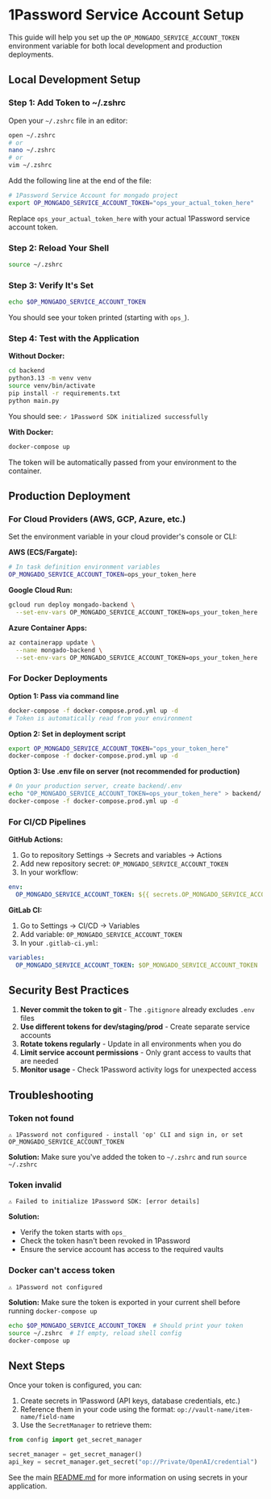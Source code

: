 # 1Password Service Account Setup

This guide will help you set up the `OP_MONGADO_SERVICE_ACCOUNT_TOKEN` environment variable for both local development and production deployments.

## Local Development Setup

### Step 1: Add Token to ~/.zshrc

Open your `~/.zshrc` file in an editor:

```bash
open ~/.zshrc
# or
nano ~/.zshrc
# or
vim ~/.zshrc
```

Add the following line at the end of the file:

```bash
# 1Password Service Account for mongado project
export OP_MONGADO_SERVICE_ACCOUNT_TOKEN="ops_your_actual_token_here"
```

Replace `ops_your_actual_token_here` with your actual 1Password service account token.

### Step 2: Reload Your Shell

```bash
source ~/.zshrc
```

### Step 3: Verify It's Set

```bash
echo $OP_MONGADO_SERVICE_ACCOUNT_TOKEN
```

You should see your token printed (starting with `ops_`).

### Step 4: Test with the Application

**Without Docker:**
```bash
cd backend
python3.13 -m venv venv
source venv/bin/activate
pip install -r requirements.txt
python main.py
```

You should see: `✓ 1Password SDK initialized successfully`

**With Docker:**
```bash
docker-compose up
```

The token will be automatically passed from your environment to the container.

## Production Deployment

### For Cloud Providers (AWS, GCP, Azure, etc.)

Set the environment variable in your cloud provider's console or CLI:

**AWS (ECS/Fargate):**
```bash
# In task definition environment variables
OP_MONGADO_SERVICE_ACCOUNT_TOKEN=ops_your_token_here
```

**Google Cloud Run:**
```bash
gcloud run deploy mongado-backend \
  --set-env-vars OP_MONGADO_SERVICE_ACCOUNT_TOKEN=ops_your_token_here
```

**Azure Container Apps:**
```bash
az containerapp update \
  --name mongado-backend \
  --set-env-vars OP_MONGADO_SERVICE_ACCOUNT_TOKEN=ops_your_token_here
```

### For Docker Deployments

**Option 1: Pass via command line**
```bash
docker-compose -f docker-compose.prod.yml up -d
# Token is automatically read from your environment
```

**Option 2: Set in deployment script**
```bash
export OP_MONGADO_SERVICE_ACCOUNT_TOKEN="ops_your_token_here"
docker-compose -f docker-compose.prod.yml up -d
```

**Option 3: Use .env file on server (not recommended for production)**
```bash
# On your production server, create backend/.env
echo "OP_MONGADO_SERVICE_ACCOUNT_TOKEN=ops_your_token_here" > backend/.env
docker-compose -f docker-compose.prod.yml up -d
```

### For CI/CD Pipelines

**GitHub Actions:**
1. Go to repository Settings → Secrets and variables → Actions
2. Add new repository secret: `OP_MONGADO_SERVICE_ACCOUNT_TOKEN`
3. In your workflow:

```yaml
env:
  OP_MONGADO_SERVICE_ACCOUNT_TOKEN: ${{ secrets.OP_MONGADO_SERVICE_ACCOUNT_TOKEN }}
```

**GitLab CI:**
1. Go to Settings → CI/CD → Variables
2. Add variable: `OP_MONGADO_SERVICE_ACCOUNT_TOKEN`
3. In your `.gitlab-ci.yml`:

```yaml
variables:
  OP_MONGADO_SERVICE_ACCOUNT_TOKEN: $OP_MONGADO_SERVICE_ACCOUNT_TOKEN
```

## Security Best Practices

1. **Never commit the token to git** - The `.gitignore` already excludes `.env` files
2. **Use different tokens for dev/staging/prod** - Create separate service accounts
3. **Rotate tokens regularly** - Update in all environments when you do
4. **Limit service account permissions** - Only grant access to vaults that are needed
5. **Monitor usage** - Check 1Password activity logs for unexpected access

## Troubleshooting

### Token not found
```
⚠ 1Password not configured - install 'op' CLI and sign in, or set OP_MONGADO_SERVICE_ACCOUNT_TOKEN
```

**Solution:** Make sure you've added the token to `~/.zshrc` and run `source ~/.zshrc`

### Token invalid
```
⚠ Failed to initialize 1Password SDK: [error details]
```

**Solution:**
- Verify the token starts with `ops_`
- Check the token hasn't been revoked in 1Password
- Ensure the service account has access to the required vaults

### Docker can't access token
```
⚠ 1Password not configured
```

**Solution:** Make sure the token is exported in your current shell before running `docker-compose up`

```bash
echo $OP_MONGADO_SERVICE_ACCOUNT_TOKEN  # Should print your token
source ~/.zshrc  # If empty, reload shell config
docker-compose up
```

## Next Steps

Once your token is configured, you can:

1. Create secrets in 1Password (API keys, database credentials, etc.)
2. Reference them in your code using the format: `op://vault-name/item-name/field-name`
3. Use the `SecretManager` to retrieve them:

```python
from config import get_secret_manager

secret_manager = get_secret_manager()
api_key = secret_manager.get_secret("op://Private/OpenAI/credential")
```

See the main [README.md](../README.md) for more information on using secrets in your application.

